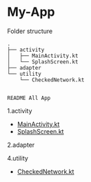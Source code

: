 # My-App

Folder structure

```
.
├── activity
│   ├── MainActivity.kt
│   └── SplashScreen.kt
├── adapter
└── utility
    └── CheckedNetwork.kt


   ``` 
   
   ``README All App``
 
1.activity
 + [MainActivity.kt](https://github.com/alirezabashi98/My-App/blob/master/README/activity/MainActivity.md)
 + [SplashScreen.kt](https://github.com/alirezabashi98/My-App/blob/master/README/activity/SplashScreen.md)
 
2.adapter

4.utility
 + [CheckedNetwork.kt](https://github.com/alirezabashi98/My-App/blob/master/README/utility/CheckedNetwork.md)
 
